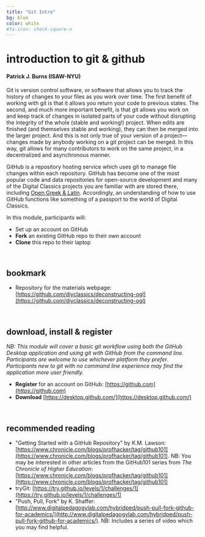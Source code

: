 ```yaml
---
title: "Git Intro"
bg: blue
color: white
#fa-icon: check-square-o
---
```


# **introduction to git & github**

#### Patrick J. Burns (ISAW-NYU)

Git is version control software, or software that allows you to track the history of changes to your files as you work over time. The first benefit of working with git is that it allows you return your code to previous states. The second, and much more important benefit, is that git allows you work on and keep track of changes in isolated parts of your code without disrupting the integrity of the whole (stable and working!) project. When edits are finished (and themselves stable and working), they can then be merged into the larger project. And this is not only true of your version of a project—changes made by anybody working on a git project can be merged. In this way, git allows for many contributors to work on the same project, in a decentralized and asynchronous manner.

GitHub is a repository hosting service which uses git to manage file changes within each repository. GitHub has become one of the most popular code and data repositories for open-source development and many of the Digital Classics projects you are familiar with are stored there, including [Open Greek & Latin](https://github.com/OpenGreekAndLatin). Accordingly, an understanding of how to use GitHub functions like something of a passport to the world of Digital Classics.

In this module, participants will:

- Set up an account on GitHub
- **Fork** an existing GitHub repo to their own account
- **Clone** this repo to their laptop

<br/>

## bookmark
- Repository for the materials webpage: [https://github.com/diyclassics/deconstructing-ogl](https://github.com/diyclassics/deconstructing-ogl)

<br/>

## download, install & register
*NB: This module will cover a basic git workflow using both the GitHub Desktop application and using git with GitHub from the command line. Participants are welcome to use whichever platform they prefer. Participants new to git with no command line experience may find the application more user friendly.*

- **Register** for an account on GitHub: [https://github.com](https://github.com)
- **Download** [https://desktop.github.com/](https://desktop.github.com/)

<br/>

## recommended reading
- "Getting Started with a GitHub Repository" by K.M. Lawson: [https://www.chronicle.com/blogs/profhacker/tag/github101](https://www.chronicle.com/blogs/profhacker/tag/github101). NB: You may be interested in other articles from the GitHub101 series from *The Chronicle of Higher Education*: [https://www.chronicle.com/blogs/profhacker/tag/github101](https://www.chronicle.com/blogs/profhacker/tag/github101)
- tryGit: [https://try.github.io/levels/1/challenges/1](https://try.github.io/levels/1/challenges/1)
- "Push, Pull, Fork" by K. Shaffer: [http://www.digitalpedagogylab.com/hybridped/push-pull-fork-github-for-academics/](http://www.digitalpedagogylab.com/hybridped/push-pull-fork-github-for-academics/). NB: Includes a series of video which you may find helpful.